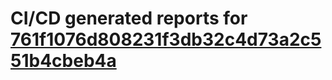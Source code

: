 # CI/CD generated reports for [761f1076d808231f3db32c4d73a2c551b4cbeb4a](https://github.com/hydephp/develop/commit/761f1076d808231f3db32c4d73a2c551b4cbeb4a)
